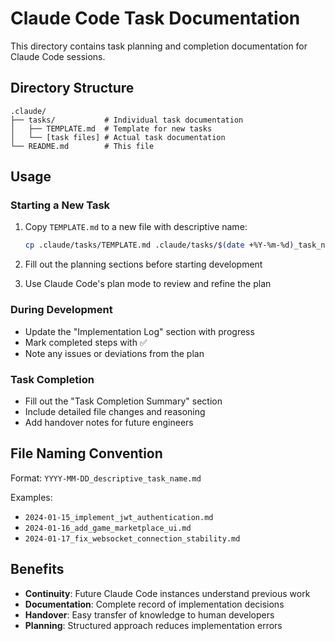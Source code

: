 # Claude Code Task Documentation

This directory contains task planning and completion documentation for Claude Code sessions.

## Directory Structure

```
.claude/
├── tasks/           # Individual task documentation
│   ├── TEMPLATE.md  # Template for new tasks
│   └── [task files] # Actual task documentation
└── README.md        # This file
```

## Usage

### Starting a New Task

1. Copy `TEMPLATE.md` to a new file with descriptive name:
   ```bash
   cp .claude/tasks/TEMPLATE.md .claude/tasks/$(date +%Y-%m-%d)_task_name.md
   ```

2. Fill out the planning sections before starting development

3. Use Claude Code's plan mode to review and refine the plan

### During Development

- Update the "Implementation Log" section with progress
- Mark completed steps with ✅
- Note any issues or deviations from the plan

### Task Completion

- Fill out the "Task Completion Summary" section
- Include detailed file changes and reasoning
- Add handover notes for future engineers

## File Naming Convention

Format: `YYYY-MM-DD_descriptive_task_name.md`

Examples:
- `2024-01-15_implement_jwt_authentication.md`
- `2024-01-16_add_game_marketplace_ui.md`
- `2024-01-17_fix_websocket_connection_stability.md`

## Benefits

- **Continuity**: Future Claude Code instances understand previous work
- **Documentation**: Complete record of implementation decisions
- **Handover**: Easy transfer of knowledge to human developers
- **Planning**: Structured approach reduces implementation errors